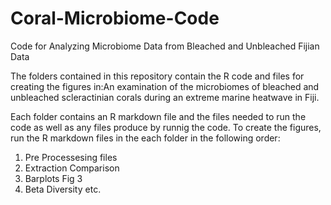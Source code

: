 # Coral-Microbiome-Code
Code for Analyzing Microbiome Data from Bleached and Unbleached Fijian Data


The folders contained in this repository contain the R code and files for creating the figures in:An examination of the microbiomes of bleached and unbleached scleractinian corals during an extreme marine heatwave in Fiji.

Each folder contains an R markdown file and the files needed to run the code as well as any files produce by runnig the code. To create the figures, run the R markdown files in the each folder in the following order:

1) Pre Processesing files
2) Extraction Comparison
3) Barplots Fig 3
4) Beta Diversity etc. 
